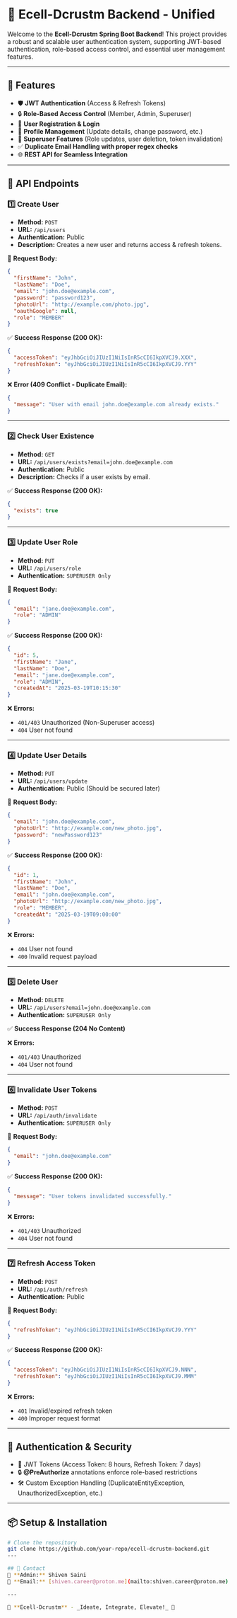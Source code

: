 # 🚀 Ecell-Dcrustm Backend - Unified

Welcome to the **Ecell-Dcrustm Spring Boot Backend**! This project provides a robust and scalable user authentication system, supporting JWT-based authentication, role-based access control, and essential user management features.

---

## 📌 Features

- 🛡️ **JWT Authentication** (Access & Refresh Tokens)
- 🔒 **Role-Based Access Control** (Member, Admin, Superuser)
- 📩 **User Registration & Login**
- 📝 **Profile Management** (Update details, change password, etc.)
- 🚀 **Superuser Features** (Role updates, user deletion, token invalidation)
- ✅ **Duplicate Email Handling with proper regex checks**
- 🌐 **REST API for Seamless Integration**

---

## 📂 API Endpoints

### 1️⃣ Create User
- **Method:** `POST`
- **URL:** `/api/users`
- **Authentication:** Public
- **Description:** Creates a new user and returns access & refresh tokens.

📌 **Request Body:**
```json
{
  "firstName": "John",
  "lastName": "Doe",
  "email": "john.doe@example.com",
  "password": "password123",
  "photoUrl": "http://example.com/photo.jpg",
  "oauthGoogle": null,
  "role": "MEMBER"
}
```

✅ **Success Response (200 OK):**
```json
{
  "accessToken": "eyJhbGciOiJIUzI1NiIsInR5cCI6IkpXVCJ9.XXX",
  "refreshToken": "eyJhbGciOiJIUzI1NiIsInR5cCI6IkpXVCJ9.YYY"
}
```
❌ **Error (409 Conflict - Duplicate Email):**
```json
{
  "message": "User with email john.doe@example.com already exists."
}
```

---

### 2️⃣ Check User Existence
- **Method:** `GET`
- **URL:** `/api/users/exists?email=john.doe@example.com`
- **Authentication:** Public
- **Description:** Checks if a user exists by email.

✅ **Success Response (200 OK):**
```json
{
  "exists": true
}
```

---

### 3️⃣ Update User Role
- **Method:** `PUT`
- **URL:** `/api/users/role`
- **Authentication:** `SUPERUSER Only`

📌 **Request Body:**
```json
{
  "email": "jane.doe@example.com",
  "role": "ADMIN"
}
```

✅ **Success Response (200 OK):**
```json
{
  "id": 5,
  "firstName": "Jane",
  "lastName": "Doe",
  "email": "jane.doe@example.com",
  "role": "ADMIN",
  "createdAt": "2025-03-19T10:15:30"
}
```
❌ **Errors:**
- `401/403` Unauthorized (Non-Superuser access)
- `404` User not found

---

### 4️⃣ Update User Details
- **Method:** `PUT`
- **URL:** `/api/users/update`
- **Authentication:** Public (Should be secured later)

📌 **Request Body:**
```json
{
  "email": "john.doe@example.com",
  "photoUrl": "http://example.com/new_photo.jpg",
  "password": "newPassword123"
}
```

✅ **Success Response (200 OK):**
```json
{
  "id": 1,
  "firstName": "John",
  "lastName": "Doe",
  "email": "john.doe@example.com",
  "photoUrl": "http://example.com/new_photo.jpg",
  "role": "MEMBER",
  "createdAt": "2025-03-19T09:00:00"
}
```
❌ **Errors:**
- `404` User not found
- `400` Invalid request payload

---

### 5️⃣ Delete User
- **Method:** `DELETE`
- **URL:** `/api/users?email=john.doe@example.com`
- **Authentication:** `SUPERUSER Only`

✅ **Success Response (204 No Content)**

❌ **Errors:**
- `401/403` Unauthorized
- `404` User not found

---

### 6️⃣ Invalidate User Tokens
- **Method:** `POST`
- **URL:** `/api/auth/invalidate`
- **Authentication:** `SUPERUSER Only`

📌 **Request Body:**
```json
{
  "email": "john.doe@example.com"
}
```

✅ **Success Response (200 OK):**
```json
{
  "message": "User tokens invalidated successfully."
}
```
❌ **Errors:**
- `401/403` Unauthorized
- `404` User not found

---

### 7️⃣ Refresh Access Token
- **Method:** `POST`
- **URL:** `/api/auth/refresh`
- **Authentication:** Public

📌 **Request Body:**
```json
{
  "refreshToken": "eyJhbGciOiJIUzI1NiIsInR5cCI6IkpXVCJ9.YYY"
}
```

✅ **Success Response (200 OK):**
```json
{
  "accessToken": "eyJhbGciOiJIUzI1NiIsInR5cCI6IkpXVCJ9.NNN",
  "refreshToken": "eyJhbGciOiJIUzI1NiIsInR5cCI6IkpXVCJ9.MMM"
}
```
❌ **Errors:**
- `401` Invalid/expired refresh token
- `400` Improper request format

---

## 🔐 Authentication & Security
- 🔑 JWT Tokens (Access Token: 8 hours, Refresh Token: 7 days)
- 🔒 **@PreAuthorize** annotations enforce role-based restrictions
- 🛠️ Custom Exception Handling (DuplicateEntityException, UnauthorizedException, etc.)

---

## 📦 Setup & Installation
```bash
# Clone the repository
git clone https://github.com/your-repo/ecell-dcrustm-backend.git
---

## 📮 Contact
📧 **Admin:** Shiven Saini  
📩 **Email:** [shiven.career@proton.me](mailto:shiven.career@proton.me)  

---

🔹 **Ecell-Dcrustm** - _Ideate, Integrate, Elevate!_ 🚀

